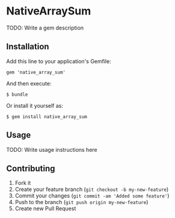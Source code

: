 # NativeArraySum

TODO: Write a gem description

## Installation

Add this line to your application's Gemfile:

    gem 'native_array_sum'

And then execute:

    $ bundle

Or install it yourself as:

    $ gem install native_array_sum

## Usage

TODO: Write usage instructions here

## Contributing

1. Fork it
2. Create your feature branch (`git checkout -b my-new-feature`)
3. Commit your changes (`git commit -am 'Added some feature'`)
4. Push to the branch (`git push origin my-new-feature`)
5. Create new Pull Request
